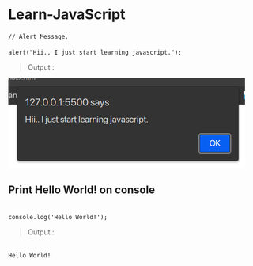 # Learn-JavaScript

```
// Alert Message.

alert("Hii.. I just start learning javascript.");
```
>Output :

![This is an image](./OutputImages/Screenshot%20from%202023-02-04%2022-39-26.png)

## Print Hello World! on console
```

console.log('Hello World!');

```
>Output : 
```

Hello World!

```